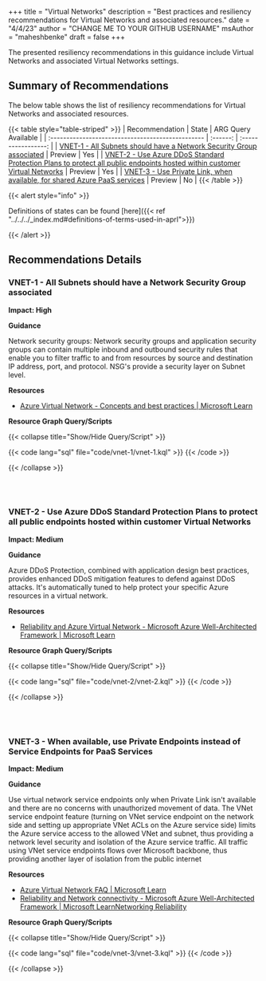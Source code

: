 +++
title = "Virtual Networks"
description = "Best practices and resiliency recommendations for Virtual Networks and associated resources."
date = "4/4/23"
author = "CHANGE ME TO YOUR GITHUB USERNAME"
msAuthor = "maheshbenke"
draft = false
+++

The presented resiliency recommendations in this guidance include Virtual Networks and associated Virtual Networks settings.

## Summary of Recommendations

The below table shows the list of resiliency recommendations for Virtual Networks and associated resources.

{{< table style="table-striped" >}}
| Recommendation                                    |  State   | ARG Query Available |
| :------------------------------------------------ | :------: | :-----------------: |
| [VNET-1 - All Subnets should have a Network Security Group associated](#vnet-1---all-subnets-should-have-a-network-security-group-associated) | Preview  |         Yes         |
| [VNET-2 - Use Azure DDoS Standard Protection Plans to protect all public endpoints hosted within customer Virtual Networks](#vnet-2---use-azure-ddos-standard-protection-plans-to-protect-all-public-endpoints-hosted-within-customer-virtual-networks) | Preview |         Yes          |
| [VNET-3 - Use Private Link, when available, for shared Azure PaaS services](#vnet-3---when-available-use-private-endpoints-instead-of-service-endpoints-for-paas-services) | Preview  |         No         |
{{< /table >}}

{{< alert style="info" >}}

Definitions of states can be found [here]({{< ref "../../../_index.md#definitions-of-terms-used-in-aprl">}})

{{< /alert >}}

## Recommendations Details

### VNET-1 - All Subnets should have a Network Security Group associated

**Impact: High**

**Guidance**

Network security groups: Network security groups and application security groups can contain multiple inbound and outbound security rules that enable you to filter traffic to and from resources by source and destination IP address, port, and protocol. NSG's provide a security layer on Subnet level.

**Resources**

- [Azure Virtual Network - Concepts and best practices | Microsoft Learn](https://learn.microsoft.com/azure/virtual-network/concepts-and-best-practices)

**Resource Graph Query/Scripts**

{{< collapse title="Show/Hide Query/Script" >}}

{{< code lang="sql" file="code/vnet-1/vnet-1.kql" >}} {{< /code >}}

{{< /collapse >}}

<br><br>

### VNET-2 - Use Azure DDoS Standard Protection Plans to protect all public endpoints hosted within customer Virtual Networks

**Impact: Medium**

**Guidance**

Azure DDoS Protection, combined with application design best practices, provides enhanced DDoS mitigation features to defend against DDoS attacks. It's automatically tuned to help protect your specific Azure resources in a virtual network.

**Resources**

- [Reliability and Azure Virtual Network - Microsoft Azure Well-Architected Framework | Microsoft Learn](https://learn.microsoft.com/azure/architecture/framework/services/networking/azure-virtual-network/reliability)

**Resource Graph Query/Scripts**

{{< collapse title="Show/Hide Query/Script" >}}

{{< code lang="sql" file="code/vnet-2/vnet-2.kql" >}} {{< /code >}}

{{< /collapse >}}

<br><br>

### VNET-3 - When available, use Private Endpoints instead of Service Endpoints for PaaS Services

**Impact: Medium**

**Guidance**

Use virtual network service endpoints only when Private Link isn't available and there are no concerns with unauthorized movement of data. The VNet service endpoint feature (turning on VNet service endpoint on the network side and setting up appropriate VNet ACLs on the Azure service side) limits the Azure service access to the allowed VNet and subnet, thus providing a network level security and isolation of the Azure service traffic. All traffic using VNet service endpoints flows over Microsoft backbone, thus providing another layer of isolation from the public internet

**Resources**

- [Azure Virtual Network FAQ | Microsoft Learn](https://learn.microsoft.com/azure/virtual-network/virtual-networks-faq)
- [Reliability and Network connectivity - Microsoft Azure Well-Architected Framework | Microsoft LearnNetworking Reliability](https://learn.microsoft.com/azure/architecture/framework/services/networking/network-connectivity/reliability)

**Resource Graph Query/Scripts**

{{< collapse title="Show/Hide Query/Script" >}}

{{< code lang="sql" file="code/vnet-3/vnet-3.kql" >}} {{< /code >}}

{{< /collapse >}}

<br><br>

